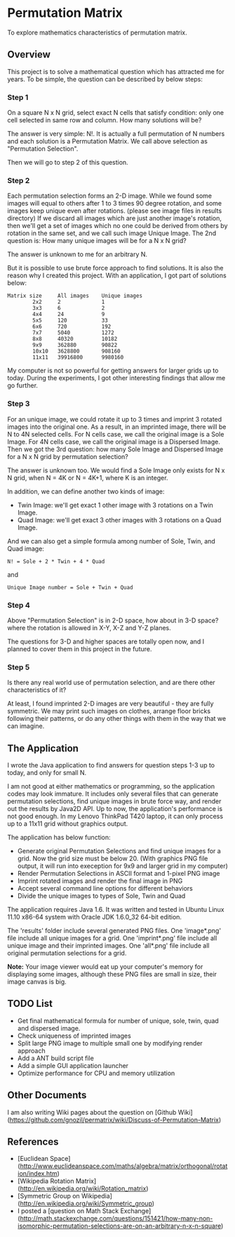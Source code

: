 Permutation Matrix
==================

To explore mathematics characteristics of permutation matrix.

Overview
--------

This project is to solve a mathematical question which has attracted me for
years. To be simple, the question can be described by below steps:

### Step 1
On a square N x N grid, select exact N cells that satisfy condition: only one
cell selected in same row and column. How many solutions will be?

The answer is very simple: N!. It is actually a full permutation of N numbers
and each solution is a Permutation Matrix. We call above selection
as "Permutation Selection".

Then we will go to step 2 of this question.

### Step 2
Each permutation selection forms an 2-D image. While we found some images will
equal to others after 1 to 3 times 90 degree rotation, and some images keep
unique even after rotations. (please see image files in results directory)
If we discard all images which are just another image's rotation, then we'll
get a set of images which no one could be derived from others by rotation in
the same set, and we call such image Unique Image. The 2nd question is: How many
unique images will be for a N x N grid? 

The answer is unknown to me for an arbitrary N.

But it is possible to use brute force approach to find solutions. It is also the
reason why I created this project. With an application, I got part of solutions
below:

    Matrix size     All images    Unique images
            2x2     2             1
            3x3     6             2
            4x4     24            9
            5x5     120           33
            6x6     720           192
            7x7     5040          1272
            8x8     40320         10182
            9x9     362880        90822
            10x10   3628800       908160
            11x11   39916800      9980160

My computer is not so powerful for getting answers for larger grids up to today.
During the experiments, I got other interesting findings that allow me go
further.

### Step 3
For an unique image, we could rotate it up to 3 times and imprint 3 rotated
images into the original one. As a result, in an imprinted image, there will
be N to 4N selected cells. For N cells case, we call the original image is a
Sole Image. For 4N cells case, we call the original image is a Dispersed Image.
Then we got the 3rd question: how many Sole Image and Dispersed Image for a
N x N grid by permutation selection?

The answer is unknown too. We would find a Sole Image only exists for N x N
grid, when N = 4K or N = 4K+1, where K is an integer.

In addition, we can define another two kinds of image:

* Twin Image: we'll get exact 1 other image with 3 rotations on a Twin Image.
* Quad Image: we'll get exact 3 other images with 3 rotations on a Quad Image.

And we can also get a simple formula among number of Sole, Twin, and Quad image:

    N! = Sole + 2 * Twin + 4 * Quad

and

    Unique Image number = Sole + Twin + Quad

### Step 4
Above "Permutation Selection" is in 2-D space, how about in 3-D space? where the
rotation is allowed in X-Y, X-Z and Y-Z planes.

The questions for 3-D and higher spaces are totally open now, and I planned to
cover them in this project in the future.

### Step 5
Is there any real world use of permutation selection, and are there other
characteristics of it?

At least, I found imprinted 2-D images are very beautiful - they are fully
symmetric. We may print such images on clothes, arrange floor bricks following
their patterns, or do any other things with them in the way that we can imagine.

The Application
---------------
I wrote the Java application to find answers for question steps 1-3 up to today,
and only for small N.

I am not good at either mathematics or programming, so the application codes
may look immature. It includes only several files that can generate permutation
selections, find unique images in brute force way, and render out the results
by Java2D API. Up to now, the application's performance is not good enough. In
my Lenovo ThinkPad T420 laptop, it can only process up to a 11x11 grid without
graphics output.

The application has below function:
* Generate original Permutation Selections and find unique images for a grid.
  Now the grid size must be below 20. (With graphics PNG file output, it will run
  into exeception for 9x9 and larger grid in my computer)
* Render Permutation Selections in ASCII format and 1-pixel PNG image
* Imprint rotated images and render the final image in PNG
* Accept several command line options for different behaviors
* Divide the unique images to types of Sole, Twin and Quad

The application requires Java 1.6. It was written and tested in Ubuntu Linux
11.10 x86-64 system with Oracle JDK 1.6.0\_32 64-bit edition.

The 'results' folder include several generated PNG files. One 'image\*.png' file
include all unique images for a grid. One 'imprint\*.png' file include all
unique image and their imprinted images. One 'all\*.png' file include all
original permutation selections for a grid.

__Note:__ Your image viewer would eat up your computer's memory for displaying
some images, although these PNG files are small in size, their image canvas is big.

TODO List
---------
* Get final mathematical formula for number of unique, sole, twin, quad and
dispersed image.
* Check uniqueness of imprinted images
* Split large PNG image to multiple small one by modifying render approach
* Add a ANT build script file
* Add a simple GUI application launcher
* Optimize performance for CPU and memory utilization

Other Documents
---------------
I am also writing Wiki pages about the question on [Github Wiki] (https://github.com/gnozil/permatrix/wiki/Discuss-of-Permutation-Matrix)

References
----------
* [Euclidean Space] (http://www.euclideanspace.com/maths/algebra/matrix/orthogonal/rotation/index.htm)
* [Wikipedia Rotation Matrix] (http://en.wikipedia.org/wiki/Rotation_matrix)
* [Symmetric Group on Wikipedia] (http://en.wikipedia.org/wiki/Symmetric_group)
* I posted a [question on Math Stack Exchange] (http://math.stackexchange.com/questions/151421/how-many-non-isomorphic-permutation-selections-are-on-an-arbitrary-n-x-n-square)
